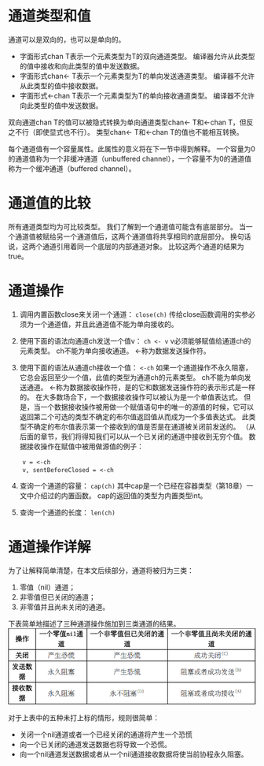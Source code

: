 # 通道类型和值

通道可以是双向的，也可以是单向的。
- 字面形式chan T表示一个元素类型为T的双向通道类型。 编译器允许从此类型的值中接收和向此类型的值中发送数据。
- 字面形式chan<- T表示一个元素类型为T的单向发送通道类型。 编译器不允许从此类型的值中接收数据。
- 字面形式<-chan T表示一个元素类型为T的单向接收通道类型。 编译器不允许向此类型的值中发送数据。

双向通道chan T的值可以被隐式转换为单向通道类型chan<- T和<-chan T，但反之不行（即使显式也不行）。 类型chan<- T和<-chan T的值也不能相互转换。

每个通道值有一个容量属性。此属性的意义将在下一节中得到解释。 一个容量为0的通道值称为一个非缓冲通道（unbuffered channel），一个容量不为0的通道值称为一个缓冲通道（buffered channel）。

# 通道值的比较

所有通道类型均为可比较类型。
我们了解到一个通道值可能含有底层部分。 当一个通道值被赋给另一个通道值后，这两个通道值将共享相同的底层部分。 换句话说，这两个通道引用着同一个底层的内部通道对象。 比较这两个通道的结果为true。

# 通道操作

 1. 调用内置函数close来关闭一个通道：
 ``close(ch)``
 传给close函数调用的实参必须为一个通道值，并且此通道值不能为单向接收的。

 2. 使用下面的语法向通道ch发送一个值v：
``ch <- v``
v必须能够赋值给通道ch的元素类型。 ch不能为单向接收通道。 <-称为数据发送操作符。

3.  使用下面的语法从通道ch接收一个值：
``<-ch``
如果一个通道操作不永久阻塞，它总会返回至少一个值，此值的类型为通道ch的元素类型。 ch不能为单向发送通道。 <-称为数据接收操作符，是的它和数据发送操作符的表示形式是一样的。
在大多数场合下，一个数据接收操作可以被认为是一个单值表达式。 但是，当一个数据接收操作被用做一个赋值语句中的唯一的源值的时候，它可以返回第二个可选的类型不确定的布尔值返回值从而成为一个多值表达式。 此类型不确定的布尔值表示第一个接收到的值是否是在通道被关闭前发送的。 （从后面的章节，我们将得知我们可以从一个已关闭的通道中接收到无穷个值。
数据接收操作在赋值中被用做源值的例子：
```
    v = <-ch
    v, sentBeforeClosed = <-ch
```

4. 查询一个通道的容量：
``cap(ch)``
其中cap是一个已经在容器类型（第18章）一文中介绍过的内置函数。 cap的返回值的类型为内置类型int。

5. 查询一个通道的长度：
``len(ch)``

# 通道操作详解

为了让解释简单清楚，在本文后续部分，通道将被归为三类：
1. 零值（nil）通道；
2. 非零值但已关闭的通道；
3. 非零值并且尚未关闭的通道。

下表简单地描述了三种通道操作施加到三类通道的结果。
![](images/21-1.png)

对于上表中的五种未打上标的情形，规则很简单：
- 关闭一个nil通道或者一个已经关闭的通道将产生一个恐慌
- 向一个已关闭的通道发送数据也将导致一个恐慌。
- 向一个nil通道发送数据或者从一个nil通道接收数据将使当前协程永久阻塞。